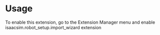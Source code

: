 # Usage

To enable this extension, go to the Extension Manager menu and enable isaacsim.robot_setup.import_wizard extension